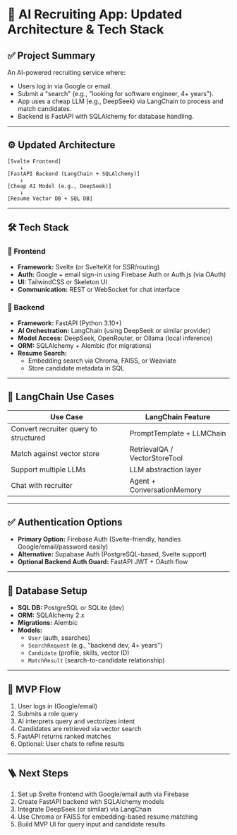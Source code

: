 # 🧠 AI Recruiting App: Updated Architecture & Tech Stack

## ✅ Project Summary
An AI-powered recruiting service where:
- Users log in via Google or email.
- Submit a "search" (e.g., "looking for software engineer, 4+ years").
- App uses a cheap LLM (e.g., DeepSeek) via LangChain to process and match candidates.
- Backend is FastAPI with SQLAlchemy for database handling.

---

## ⚙️ Updated Architecture

```
[Svelte Frontend]
    ↓
[FastAPI Backend (LangChain + SQLAlchemy)]
    ↓
[Cheap AI Model (e.g., DeepSeek)]
    ↓
[Resume Vector DB + SQL DB]
```

---

## 🛠️ Tech Stack

### 🔸 Frontend
- **Framework:** Svelte (or SvelteKit for SSR/routing)
- **Auth:** Google + email sign-in using Firebase Auth or Auth.js (via OAuth)
- **UI:** TailwindCSS or Skeleton UI
- **Communication:** REST or WebSocket for chat interface

### 🔸 Backend
- **Framework:** FastAPI (Python 3.10+)
- **AI Orchestration:** LangChain (using DeepSeek or similar provider)
- **Model Access:** DeepSeek, OpenRouter, or Ollama (local inference)
- **ORM:** SQLAlchemy + Alembic (for migrations)
- **Resume Search:**
  - Embedding search via Chroma, FAISS, or Weaviate
  - Store candidate metadata in SQL

---

## 🧠 LangChain Use Cases

| Use Case                                | LangChain Feature             |
|----------------------------------------|-------------------------------|
| Convert recruiter query to structured  | PromptTemplate + LLMChain     |
| Match against vector store             | RetrievalQA / VectorStoreTool |
| Support multiple LLMs                  | LLM abstraction layer         |
| Chat with recruiter                    | Agent + ConversationMemory    |

---

## ✅ Authentication Options

- **Primary Option:** Firebase Auth (Svelte-friendly, handles Google/email/password easily)
- **Alternative:** Supabase Auth (PostgreSQL-based, Svelte support)
- **Optional Backend Auth Guard:** FastAPI JWT + OAuth flow

---

## 🔢 Database Setup

- **SQL DB:** PostgreSQL or SQLite (dev)
- **ORM:** SQLAlchemy 2.x
- **Migrations:** Alembic
- **Models:**
  - `User` (auth, searches)
  - `SearchRequest` (e.g., "backend dev, 4+ years")
  - `Candidate` (profile, skills, vector ID)
  - `MatchResult` (search-to-candidate relationship)

---

## 🔄 MVP Flow

1. User logs in (Google/email)
2. Submits a role query
3. AI interprets query and vectorizes intent
4. Candidates are retrieved via vector search
5. FastAPI returns ranked matches
6. Optional: User chats to refine results

---

## 🪜 Next Steps

1. Set up Svelte frontend with Google/email auth via Firebase
2. Create FastAPI backend with SQLAlchemy models
3. Integrate DeepSeek (or similar) via LangChain
4. Use Chroma or FAISS for embedding-based resume matching
5. Build MVP UI for query input and candidate results

